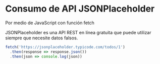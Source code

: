 # Consumo de API JSONPlaceholder

Por medio de JavaScript con función fetch

JSONPlaceholder es una API REST en línea gratuita que puede utilizar siempre que necesite datos falsos.

```javascript
fetch('https://jsonplaceholder.typicode.com/todos/1')
  .then(response => response.json())
  .then(json => console.log(json))
```
